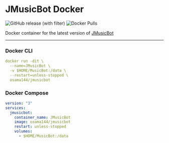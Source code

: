 # JMusicBot Docker
![GitHub release (with filter)](https://img.shields.io/github/v/release/jagrosh/MusicBot?style=for-the-badge&logo=github&logoColor=white&labelColor=2C4767&color=34567C) ![Docker Pulls](https://img.shields.io/docker/pulls/osama144/jmusicbot?style=for-the-badge&logo=docker&logoColor=white&labelColor=1155ba&color=236ad3&link=https%3A%2F%2Fhub.docker.com%2Fr%2Fosama144%2Fjmusicbot)

Docker container for the latest version of [JMusicBot](https://github.com/jagrosh/MusicBot)

---

### Docker CLI
```yaml
docker run -dit \  
  --name=JMusicBot \  
  -v $HOME/MusicBot:/data \
  --restart=unless-stopped \
  osama144/jmusicbot
```

### Docker Compose

```yaml
version: "3"
services:
  jmusicbot:
    container_name: JMusicBot
    image: osama144/jmusicbot
    restart: unless-stopped
    volumes:
      - $HOME/MusicBot:/data
```
